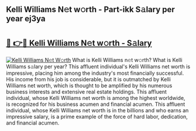 ## Kelli Williams N𝚎t w𝚘rth - Part-ikk S𝚊lary per year ej3ya

# <h2><a href="http://gc48on.nevu.top/?p=Kelli+Williams">🔗 👉🔴 Kelli Williams N𝚎t w𝚘rth - S𝚊lary</a></h2>

[![Kelli Williams N𝚎t W𝚘rth](https://i.imgur.com/Oavwk0R.jpeg)](http://gc48on.nevu.top/?p=Kelli+Williams)
What is Kelli Williams n𝚎t w𝚘rth? What is Kelli Williams s𝚊lary per year?
This affluent individual's Kelli Williams net worth is impressive, placing him among the industry's most financially successful. His income from his job is considerable, but it is outmatched by Kelli Williams net worth, which is thought to be amplified by his numerous business interests and extensive real estate holdings. This affluent individual, whose Kelli Williams net worth is among the highest worldwide, is recognized for his business acumen and financial acumen. This affluent individual, whose Kelli Williams net worth is in the billions and who earns an impressive salary, is a prime example of the force of hard labor, dedication, and financial acumen.
